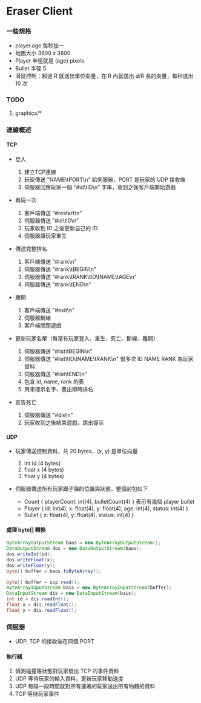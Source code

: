 # Eraser Client

### 一些規格
- player.age 每秒加一
- 地圖大小 3600 x 3600
- Player 半徑就是 (age) pixels
- Bullet 半徑 5
- 滑鼠控制：超過 R 就送出單位向量，在 R 內就送出 d/R 長的向量，每秒送出 10 次

### TODO

1. graphics/\*

### 連線概述

#### TCP

- 登入
	1. 建立TCP連線
	2. 玩家傳送 "NAME\tPORT\n" 給伺服器，PORT 是玩家的 UDP 接收端
	3. 伺服器回應玩家一個 "#id\tID\n" 字串，收到之後客戶端開始遊戲

- 再玩一次
	1. 客戶端傳送 "#restart\n"
	2. 伺服器傳送 "#id\tID\n"
	3. 玩家收到 ID 之後更新自己的 ID
	4. 伺服器讓玩家重生

- 傳送完整排名
	1. 客戶端傳送 "#rank\n"
	2. 伺服器傳送 "#rank\tBEGIN\n"
	3. 伺服器傳送 "#rank\tRANK\tID\tNAME\tAGE\n"
	4. 伺服器傳送 "#rank\tEND\n"

- 離開
	1. 客戶端傳送 "#exit\n"
	2. 伺服器斷線
	3. 客戶端關閉遊戲

- 更新玩家名單（每當有玩家登入、重生、死亡、斷線、離開）
	1. 伺服器傳送 "#list\tBEGIN\n"
	2. 伺服器傳送 "#list\tID\tNAME\tRANK\n" 很多次 ID NAME RANK 為玩家資料
	3. 伺服器傳送 "#list\tEND\n"
	4. 包含 id, name, rank 的表
	5. 用來標示名字、畫出即時排名

- 宣告死亡
	1. 伺服器傳送 "#die\n"
	2. 玩家收到之後結束遊戲，跳出提示


#### UDP

- 玩家傳送控制資料，共 20 bytes，(x, y) 是單位向量
	1. int id (4 bytes)
	2. float x (4 bytes)
	3. float y (4 bytes)

- 伺服器傳送所有玩家跟子彈的位置與狀態，整個封包如下
	- Count { playerCount: int(4), bulletCount(4) } 表示有幾個 player bullet
	- Player { id: int(4), x: float(4), y: float(4), age: int(4), status: int(4) }
	- Bullet { x: float(4), y: float(4), status: int(4) }

#### 處理 byte[] 轉換

``` java
ByteArrayOutputStream baos = new ByteArrayOutputStream();
DataOutputStream dos = new DataOutputStream(baos);
dos.writeInt(id);
dos.writeFloat(x);
dos.writeFloat(y);
byte[] buffer = baos.toByteArray();
```

``` java
byte[] buffer = ucp.read();
ByteArrayInputStream bais = new ByteArrayInputStream(buffer);
DataInputStream dis = new DataInputStream(bais);
int id = dis.readInt();
float x = dis.readFloat();
float y = dis.readFloat();
```


### 伺服器

- UDP, TCP 的接收端在同個 PORT

#### 執行緒

1. 偵測碰撞等狀態對玩家發出 TCP 的事件資料
2. UDP 等待玩家的輸入資料，更新玩家移動速度
3. UDP 每隔一段時間就對所有連著的玩家送出所有物體的資料
4. TCP 等待玩家事件
